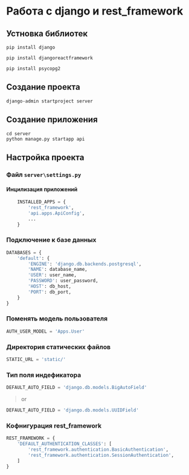 # Работа с django и rest_framework

## Устновка библиотек
```console
pip install django
```
```console
pip install djangoreactframework
```
```console
pip install psycopg2
```
## Создание проекта
```console
django-admin startproject server
```
## Создание приложения
```console
cd server
python manage.py startapp api
```
## Настройка проекта
### Файл ```server\settings.py```
#### Инцилизация приложений
```python
    INSTALLED_APPS = {
        'rest_framework',
        'api.apps.ApiConfig',
        ...
    }
```
### Подключение к базе данных
```python
DATABASES = {
    'default': {
        'ENGINE': 'django.db.backends.postgresql',
        'NAME': database_name,
        'USER': user_name,
        'PASSWORD': user_password,
        'HOST': db_host,
        'PORT': db_port,
    }
}
```
### Поменять модель пользователя
```python
AUTH_USER_MODEL = 'Apps.User'
```
### Директория статических файлов
```python
STATIC_URL = 'static/'
```
### Тип поля индефикатора
```python
DEFAULT_AUTO_FIELD = 'django.db.models.BigAutoField'
```
>or
```python
DEFAULT_AUTO_FIELD = 'django.db.models.UUIDField'
```
### Кофнигурация rest_framework
```python
REST_FRAMEWORK = {
    'DEFAULT_AUTHENTICATION_CLASSES': [
        'rest_framework.authentication.BasicAuthentication',
        'rest_framework.authentication.SessionAuthentication',
    ]
}
```
